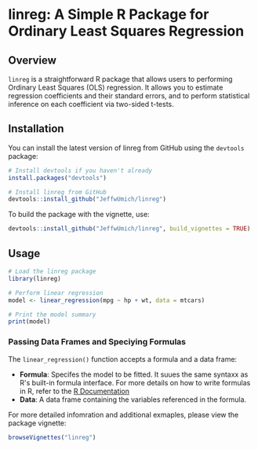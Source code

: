 # linreg: A Simple R Package for Ordinary Least Squares Regression

## Overview

`linreg` is a straightforward R package that allows users to performing Ordinary Least Squares (OLS) regression. It allows you to estimate regression coefficients and their standard errors, and to perform statistical inference on each coefficient via two-sided t-tests.

## Installation

You can install the latest version of linreg from GitHub using the `devtools` package:
```r
# Install devtools if you haven't already
install.packages("devtools")

# Install linreg from GitHub
devtools::install_github("JeffwUmich/linreg")
```

To build the package with the vignette, use:
```R
devtools::install_github("JeffwUmich/linreg", build_vignettes = TRUE)
```

## Usage
```r
# Load the linreg package
library(linreg)

# Perform linear regression
model <- linear_regression(mpg ~ hp + wt, data = mtcars)

# Print the model summary
print(model)
```
### Passing Data Frames and Speciying Formulas
The `linear_regression()` function accepts a formula and a data frame:
- **Formula**: Specifes the model to be fitted. It suues the same syntaxx as R's built-in formula interface. For more details on how to write formulas in R, refer to the [R Documentation](https://www.rdocumentation.org/packages/stats/versions/3.6.2/topics/formula)
- **Data**: A data frame containing the variables referenced in the formula.

For more detailed infomration and additional exmaples, please view the package vignette:
```r
browseVignettes("linreg")
```
